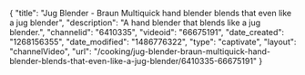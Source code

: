 {
    "title": "Jug Blender - Braun Multiquick hand blender blends that even like a jug blender",
    "description": "A hand blender that blends like a jug blender.",
    "channelid": "6410335",
    "videoid": "66675191",
    "date_created": "1268156355",
    "date_modified": "1486776322",
    "type": "captivate",
    "layout": "channelVideo",
    "url": "\/cooking\/jug-blender-braun-multiquick-hand-blender-blends-that-even-like-a-jug-blender\/6410335-66675191"
}